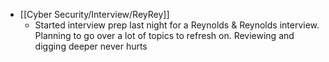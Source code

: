 - [[Cyber Security/Interview/ReyRey]]
	- Started interview prep last night for a Reynolds & Reynolds interview. Planning to go over a lot of topics to refresh on. Reviewing and digging deeper never hurts